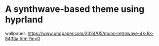 # A synthwave-based theme using hyprland

wallpaper: https://www.uhdpaper.com/2024/05/moon-retrowave-4k-8k-8433a.html?m=0


